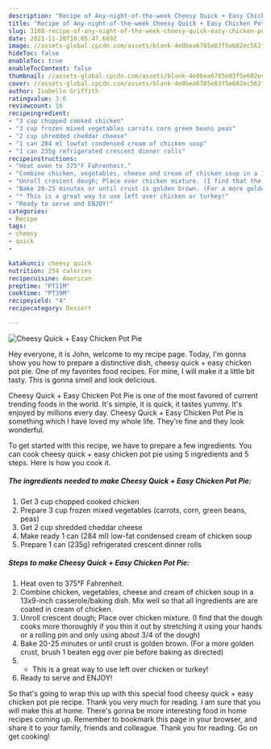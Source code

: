 ```yaml
---
description: "Recipe of Any-night-of-the-week Cheesy Quick + Easy Chicken Pot Pie"
title: "Recipe of Any-night-of-the-week Cheesy Quick + Easy Chicken Pot Pie"
slug: 3108-recipe-of-any-night-of-the-week-cheesy-quick-easy-chicken-pot-pie
date: 2021-11-20T10:05:47.669Z
image: //assets-global.cpcdn.com/assets/blank-4e0bea6785e03f5e602ec562f230caae08da540cada707380b4fe1bbebba43da.png
hideToc: false
enableToc: true
enableTocContent: false
thumbnail: //assets-global.cpcdn.com/assets/blank-4e0bea6785e03f5e602ec562f230caae08da540cada707380b4fe1bbebba43da.png
cover: //assets-global.cpcdn.com/assets/blank-4e0bea6785e03f5e602ec562f230caae08da540cada707380b4fe1bbebba43da.png
author: Isabelle Griffith
ratingvalue: 3.6
reviewcount: 16
recipeingredient:
- "3 cup chopped cooked chicken"
- "3 cup frozen mixed vegetables carrots corn green beans peas"
- "2 cup shredded cheddar cheese"
- "1 can 284 ml lowfat condensed cream of chicken soup"
- "1 can 235g refrigerated crescent dinner rolls"
recipeinstructions:
- "Heat oven to 375°F Fahrenheit."
- "Combine chicken, vegetables, cheese and cream of chicken soup in a 13x9-inch casserole/baking dish. Mix well so that all ingredients are are coated in cream of chicken."
- "Unroll crescent dough; Place over chicken mixture. (I find that the dough cooks more thoroughly if you thin it out by stretching it using your hands or a rolling pin and only using about 3/4 of the dough)"
- "Bake 20-25 minutes or until crust is golden brown. (For a more golden crust, brush 1 beaten egg over pie before baking as directed)"
- "* This is a great way to use left over chicken or turkey!"
- "Ready to serve and ENJOY!"
categories:
- Recipe
tags:
- cheesy
- quick
- 

katakunci: cheesy quick  
nutrition: 254 calories
recipecuisine: American
preptime: "PT11M"
cooktime: "PT39M"
recipeyield: "4"
recipecategory: Dessert

---
```



![Cheesy Quick + Easy Chicken Pot Pie](//assets-global.cpcdn.com/assets/blank-4e0bea6785e03f5e602ec562f230caae08da540cada707380b4fe1bbebba43da.png)

Hey everyone, it is John, welcome to my recipe page. Today, I'm gonna show you how to prepare a distinctive dish, cheesy quick + easy chicken pot pie. One of my favorites food recipes. For mine, I will make it a little bit tasty. This is gonna smell and look delicious.



Cheesy Quick + Easy Chicken Pot Pie is one of the most favored of current trending foods in the world. It's simple, it is quick, it tastes yummy. It's enjoyed by millions every day. Cheesy Quick + Easy Chicken Pot Pie is something which I have loved my whole life. They're fine and they look wonderful.


To get started with this recipe, we have to prepare a few ingredients. You can cook cheesy quick + easy chicken pot pie using 5 ingredients and 5 steps. Here is how you cook it.

<!--inarticleads1-->

##### The ingredients needed to make Cheesy Quick + Easy Chicken Pot Pie:

1. Get 3 cup chopped cooked chicken
1. Prepare 3 cup frozen mixed vegetables (carrots, corn, green beans, peas)
1. Get 2 cup shredded cheddar cheese
1. Make ready 1 can (284 ml) low-fat condensed cream of chicken soup
1. Prepare 1 can (235g) refrigerated crescent dinner rolls




<!--inarticleads2-->

##### Steps to make Cheesy Quick + Easy Chicken Pot Pie:

1. Heat oven to 375°F Fahrenheit.
1. Combine chicken, vegetables, cheese and cream of chicken soup in a 13x9-inch casserole/baking dish. Mix well so that all ingredients are are coated in cream of chicken.
1. Unroll crescent dough; Place over chicken mixture. (I find that the dough cooks more thoroughly if you thin it out by stretching it using your hands or a rolling pin and only using about 3/4 of the dough)
1. Bake 20-25 minutes or until crust is golden brown. (For a more golden crust, brush 1 beaten egg over pie before baking as directed)
1. * This is a great way to use left over chicken or turkey!
1. Ready to serve and ENJOY!



So that's going to wrap this up with this special food cheesy quick + easy chicken pot pie recipe. Thank you very much for reading. I am sure that you will make this at home. There's gonna be more interesting food in home recipes coming up. Remember to bookmark this page in your browser, and share it to your family, friends and colleague. Thank you for reading. Go on get cooking!
